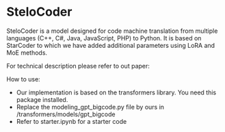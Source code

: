 # SteloCoder

SteloCoder is a model designed for code machine translation from multiple languages (C++, C#, Java, JavaScript, PHP) to Python. It is based on StarCoder to which we have added additional parameters using LoRA and MoE methods.

For technical description please refer to out paper:

How to use:
- Our implementation is based on the transformers library. You need this package installed.
- Replace the modeling_gpt_bigcode.py file by ours in /transformers/models/gpt_bigcode
- Refer to starter.ipynb for a starter code